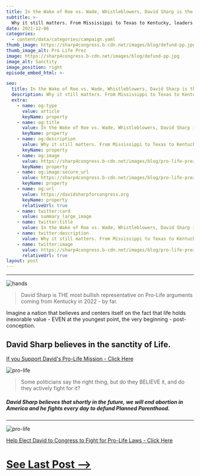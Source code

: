 ```yaml
---
title: In the Wake of Roe vs. Wade, Whistleblowers, David Sharp is the Pro-Life Champion for Kentucky
subtitle: >-
  Why it still matters. From Mississippi to Texas to Kentucky, leaders like Trump, Texas Gov. Greg Abbott and David use their platform to protect the unborn and crack down on illegal abortions.
date: 2021-12-06
categories:
  - content/data/categories/campaign.yaml
thumb_image: https://sharp4congress.b-cdn.net/images/blog/defund-pp.jpg
thumb_image_alt: Pro Life Prez
image: https://sharp4congress.b-cdn.net/images/blog/defund-pp.jpg
image_alt: Sanctity
image_position: right
episode_embed_html: >-

seo:
  title: In the Wake of Roe vs. Wade, Whistleblowers, David Sharp is the Pro-Life Champion for Kentucky
  description: Why it still matters. From Mississippi to Texas to Kentucky, leaders like Trump, Texas Gov. Greg Abbott and David use their platform to protect the unborn and crack down on illegal abortions.
  extra:
    - name: og:type
      value: article
      keyName: property
    - name: og:title
      value: In the Wake of Roe vs. Wade, Whistleblowers, David Sharp is the Pro-Life Champion for Kentucky
      keyName: property
    - name: og:description
      value: Why it still matters. From Mississippi to Texas to Kentucky, leaders like Trump, Texas Gov. Greg Abbott and David use their platform to protect the unborn and crack down on illegal abortions.
      keyName: property
    - name: og:image
      value: https://sharp4congress.b-cdn.net/images/blog/pro-life-prez.jpeg
      keyName: property
    - name: og:image:secure_url
      value: https://sharp4congress.b-cdn.net/images/blog/pro-life-prez.jpeg
      keyName: property
    - name: og:url
      value: https://davidsharpforcongress.org
      keyName: property
      relativeUrl: true
    - name: twitter:card
      value: summary_large_image
    - name: twitter:title
      value: In the Wake of Roe vs. Wade, Whistleblowers, David Sharp is the Pro-Life Champion for Kentucky
    - name: twitter:description
      value: Why it still matters. From Mississippi to Texas to Kentucky, leaders like Trump, Texas Gov. Greg Abbott and David use their platform to protect the unborn and crack down on illegal abortions.
    - name: twitter:image
      value: https://sharp4congress.b-cdn.net/images/blog/pro-life-prez.jpeg
      relativeUrl: true
layout: post
---
```

---

![hands](https://sharp4congress.b-cdn.net/images/blog/pro-life-prez.jpeg)

> David Sharp is THE most bullish representative on Pro-Life arguments coming from Kentucky in 2022 - by far.

Imagine a nation that believes and centers itself on the fact that life holds inexorable value - EVEN at the youngest point, the very beginning - post-conception.

## David Sharp believes in the sanctity of Life.

[If you Support David's Pro-Life Mission - Click Here](/support)

![pro-life](https://sharp4congress.b-cdn.net/images/blog/sanc.jpeg)

> Some politicians say the right thing, but do they BELIEVE it, and do they actively fight for it?

##### David Sharp believes that shortly in the future, we will end abortion in America and he fights every day to defund Planned Parenthood.

---

![pro-life](https://sharp4congress.b-cdn.net/images/blog/david-profile.jpg)

[Help Elect David to Congress to Fight for Pro-Life Laws - Click Here](/support)

# [See Last Post -->](/posts/bad-leadership-dec)
